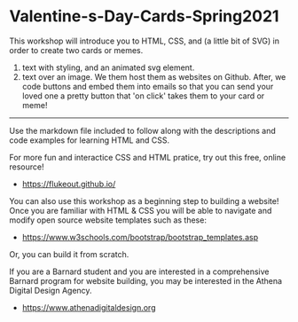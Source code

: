 # Valentine-s-Day-Cards-Spring2021

This workshop will introduce you to HTML, CSS, and (a little bit of SVG) in order to create two cards or memes. 
1. text with styling, and an animated svg element. 
2. text over an image. 
We them host them as websites on Github. After, we code buttons and embed them into emails so that you can send your loved one a pretty button that 'on click' takes them to your card or meme!
----

Use the markdown file included to follow along with the descriptions and code examples for learning HTML and CSS.  

For more fun and interactice CSS and HTML pratice, try out this free, online resource!
  - https://flukeout.github.io/
  
You can also use this workshop as a beginning step to building a website!  
Once you are familiar with HTML & CSS you will be able to navigate and modify open source website templates such as these: 
  - https://www.w3schools.com/bootstrap/bootstrap_templates.asp
  
Or, you can build it from scratch.

If you are a Barnard student and you are interested in a comprehensive Barnard program for website building, you may be interested in the Athena Digital Design Agency.
  - https://www.athenadigitaldesign.org
